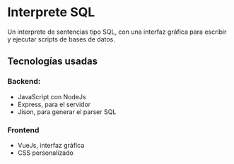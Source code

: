 # Interprete SQL
Un interprete de sentencias tipo SQL, con una interfaz gráfica para escribir y ejecutar scripts de bases de datos.

## Tecnologías usadas

### Backend:
- JavaScript con NodeJs
- Express, para el servidor
- Jison, para generar el parser SQL

### Frontend
- VueJs, interfaz gráfica
- CSS personalizado
